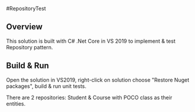 #RepositoryTest

## Overview

This solution is built with C# .Net Core in VS 2019 to implement & test Repository pattern.

## Build & Run

Open the solution in VS2019, right-click on solution choose "Restore Nuget packages", build & run unit tests.

There are 2 repositories: Student & Course with POCO class as their entities.
